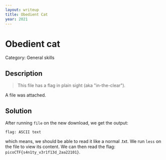 ```yaml
---
layout: writeup
title: Obedient Cat
year: 2021
---
```

# Obedient cat
Category: General skills

## Description

> This file has a flag in plain sight (aka "in-the-clear").

A file was attached.  

## Solution

After running `file` on the new download, we get the output:
```
flag: ASCII text
```
which means, we should be able to read it like a normal .txt. We run `less` on the file to view its content. We can then read the flag: `picoCTF{s4n1ty_v3r1f13d_2aa22101}`.
